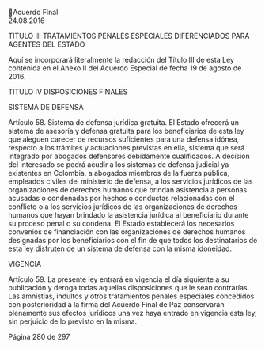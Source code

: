Acuerdo Final  
24.08.2016  

TITULO III 
TRATAMIENTOS PENALES ESPECIALES DIFERENCIADOS PARA AGENTES DEL ESTADO 
 
Aquí se incorporará literalmente la redacción del Título III de esta Ley contenida en el Anexo II del 
Acuerdo Especial de fecha 19 de agosto de 2016. 
 
TITULO IV DISPOSICIONES FINALES 
 
SISTEMA DE DEFENSA 
 
Artículo 58. Sistema de defensa jurídica gratuita. El Estado ofrecerá un sistema de asesoría y defensa 
gratuita para los beneficiarios de esta ley que aleguen carecer de recursos suficientes para una defensa 
idónea, respecto a los trámites y actuaciones previstas en ella, sistema que será integrado por abogados 
defensores debidamente cualificados. A decisión del interesado se podrá acudir a los sistemas de defensa 
judicial  ya  existentes  en  Colombia,  a  abogados  miembros  de  la  fuerza  pública,  empleados  civiles  del 
ministerio de defensa, a los servicios jurídicos de las organizaciones de derechos humanos que brindan 
asistencia a personas acusadas o condenadas por hechos o conductas relacionadas con el conflicto o a los 
servicios jurídicos de las organizaciones de derechos humanos que hayan brindado la asistencia jurídica 
al beneficiario durante su proceso penal o su condena. El Estado establecerá los necesarios convenios de 
financiación con las organizaciones de derechos humanos designadas por los beneficiarios con el fin de 
que todos los destinatarios de esta ley disfruten de un sistema de defensa con la misma idoneidad. 
 
VIGENCIA 
 
Artículo 59. La presente ley entrará en vigencia el día siguiente a su publicación y deroga todas aquellas 
disposiciones  que  le  sean  contrarías.  Las  amnistías,  indultos  y  otros  tratamientos  penales  especiales 
concedidos con posterioridad a la firma del Acuerdo Final de Paz conservarán plenamente sus efectos 
jurídicos una vez haya entrado en vigencia esta ley, sin perjuicio de lo previsto en la misma. 
 
 

 
Página 280 de 297 
 

